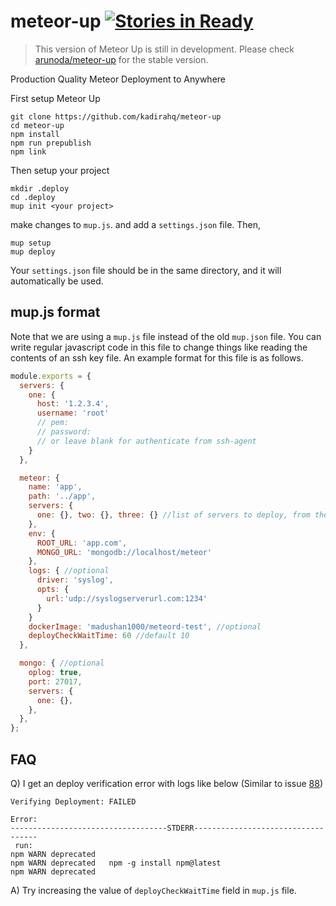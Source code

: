 # meteor-up [![Stories in Ready](https://badge.waffle.io/kitmi/meteor-up.png?label=ready&title=Ready)](https://waffle.io/kitmi/meteor-up)

> This version of Meteor Up is still in development.
> Please check [arunoda/meteor-up](https://github.com/arunoda/meteor-up/tree/mupx) for the stable version.

Production Quality Meteor Deployment to Anywhere

First setup Meteor Up
```
git clone https://github.com/kadirahq/meteor-up
cd meteor-up
npm install
npm run prepublish
npm link
```

Then setup your project
```
mkdir .deploy
cd .deploy
mup init <your project>
```

make changes to `mup.js`. and add a `settings.json` file. Then,
```
mup setup
mup deploy
```

Your `settings.json` file should be in the same directory, and it will automatically be used.

## mup.js format
Note that we are using a `mup.js` file instead of the old `mup.json` file. You can write regular javascript code in this file to change things like reading the contents of an ssh key file. An example format for this file is as follows.

```js
module.exports = {
  servers: {
    one: {
      host: '1.2.3.4',
      username: 'root'
      // pem:
      // password:
      // or leave blank for authenticate from ssh-agent
    }
  },

  meteor: {
    name: 'app',
    path: '../app',
    servers: {
      one: {}, two: {}, three: {} //list of servers to deploy, from the 'servers' list
    },
    env: {
      ROOT_URL: 'app.com',
      MONGO_URL: 'mongodb://localhost/meteor'
    },
    logs: { //optional
      driver: 'syslog',
      opts: {
        url:'udp://syslogserverurl.com:1234'
      }
    }
    dockerImage: 'madushan1000/meteord-test', //optional
    deployCheckWaitTime: 60 //default 10
  },

  mongo: { //optional
    oplog: true,
    port: 27017,
    servers: {
      one: {},
    },
  },
};
```
## FAQ
Q) I get an deploy verification error with logs like below (Similar to issue [88](https://github.com/kadirahq/meteor-up/issues/88))
```
Verifying Deployment: FAILED

Error:
-----------------------------------STDERR-----------------------------------
 run:
npm WARN deprecated
npm WARN deprecated   npm -g install npm@latest
npm WARN deprecated
```
A) Try increasing the value of `deployCheckWaitTime` field in `mup.js` file.
